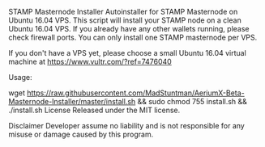 STAMP Masternode Installer
Autoinstaller for STAMP Masternode on Ubuntu 16.04 VPS. This script will install your STAMP node on a clean Ubuntu 16.04 VPS. If you already have any other wallets running, please check firewall ports. You can only install one STAMP masternode per VPS.

If you don't have a VPS yet, please choose a small Ubuntu 16.04 virtual machine at https://www.vultr.com/?ref=7476040

Usage:

wget https://raw.githubusercontent.com/MadStuntman/AeriumX-Beta-Masternode-Installer/master/install.sh && sudo chmod 755 install.sh && ./install.sh
License
Released under the MIT license.

Disclaimer
Developer assume no liability and is not responsible for any misuse or damage caused by this program.
